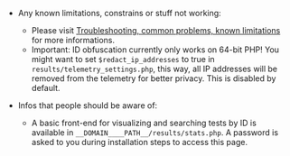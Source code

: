 * Any known limitations, constrains or stuff not working:
    * Please visit [Troubleshooting, common problems, known limitations](https://github.com/librespeed/speedtest/wiki/Troubleshooting,-common-problems,-known-limitations) for more informations.
    * Important: ID obfuscation currently only works on 64-bit PHP! You might want to set `$redact_ip_addresses` to true in `results/telemetry_settings.php`, this way, all IP addresses will be removed from the telemetry for better privacy. This is disabled by default.

* Infos that people should be aware of:
    * A basic front-end for visualizing and searching tests by ID is available in `__DOMAIN____PATH__/results/stats.php`. A password is asked to you during installation steps to access this page. 
